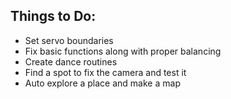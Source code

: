 ## Things to Do:

- Set servo boundaries
- Fix basic functions along with proper balancing
- Create dance routines
- Find a spot to fix the camera and test it 
- Auto explore a place and make a map